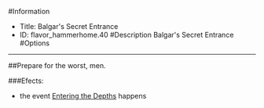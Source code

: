 #Information
 - Title: Balgar's Secret Entrance
 - ID: flavor_hammerhome.40
#Description
Balgar's Secret Entrance
#Options

___
##Prepare for the worst, men.

###Efects:<ul><li>the event [Entering the Depths](../events/entering_the_depths.md) happens</li></ul>
